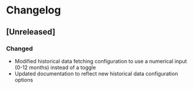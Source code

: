 # Changelog

## [Unreleased]
### Changed
- Modified historical data fetching configuration to use a numerical input (0-12 months) instead of a toggle
- Updated documentation to reflect new historical data configuration options